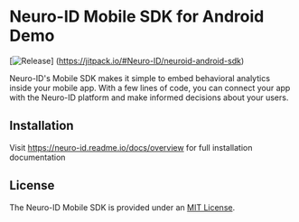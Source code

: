 # Neuro-ID Mobile SDK for Android Demo
[![Release](https://jitpack.io/v/User/Repo.svg)]
(https://jitpack.io/#Neuro-ID/neuroid-android-sdk)


Neuro-ID's Mobile SDK makes it simple to embed behavioral analytics inside your mobile app. With a few lines of code, you can connect your app with the Neuro-ID platform and make informed decisions about your users.

## Installation

Visit https://neuro-id.readme.io/docs/overview for full installation documentation

## License

The Neuro-ID Mobile SDK is provided under an [MIT License](LICENSE).

